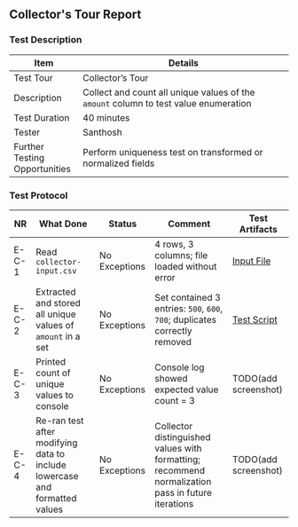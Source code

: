 ## **Collector's Tour Report**

### Test Description

| Item                               | Details                                                                              |
| ---------------------------------- | ------------------------------------------------------------------------------------ |
| Test Tour                          | Collector’s Tour                                                                     |
| Description                        | Collect and count all unique values of the `amount` column to test value enumeration |
| Test Duration                      | 40 minutes                                                                           |
| Tester                             | Santhosh                                                                             |
| Further Testing <br> Opportunities | Perform uniqueness test on transformed or normalized fields                          |

### Test Protocol

| NR  | What Done                                                                  | Status        | Comment                                                                                           | Test Artifacts                                   |
| --- | -------------------------------------------------------------------------- | ------------- | ------------------------------------------------------------------------------------------------- | ------------------------------------------------ |
| E-C-1   | Read `collector-input.csv`                                                 | No Exceptions | 4 rows, 3 columns; file loaded without error                                                      | [Input File](./Tests/inputs/collector-input.csv) |
| E-C-2   | Extracted and stored all unique values of `amount` in a set                | No Exceptions | Set contained 3 entries: `500`, `600`, `700`; duplicates correctly removed                        | [Test Script](./Tests/CollectorsTour.java)       |
| E-C-3   | Printed count of unique values to console                                  | No Exceptions | Console log showed expected value count = 3                                                       | TODO(add screenshot)                             |
| E-C-4   | Re-ran test after modifying data to include lowercase and formatted values | No Exceptions | Collector distinguished values with formatting; recommend normalization pass in future iterations | TODO(add screenshot)                             |
